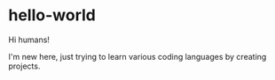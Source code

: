# hello-world

Hi humans!

I'm new here, just trying to learn various coding languages by creating projects.
